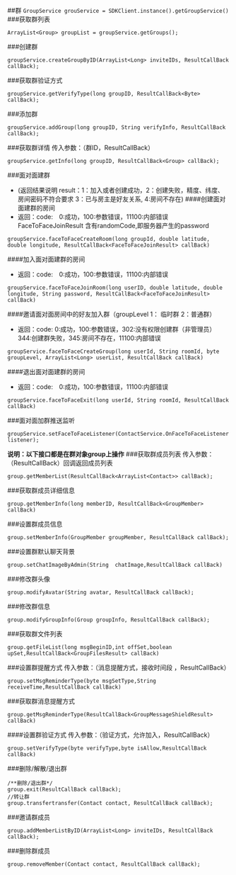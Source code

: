 ##群 
`GroupService grouService = SDKClient.instance().getGroupService()`
###获取群列表
```
ArrayList<Group> groupList = groupService.getGroups();
```
###创建群
```
groupService.createGroupByID(ArrayList<Long> inviteIDs, ResultCallBack callBack);
```
###获取群验证方式
```
groupService.getVerifyType(long groupID, ResultCallBack<Byte> callBack);
```
###添加群
```
groupService.addGroup(long groupID, String verifyInfo, ResultCallBack callBack);
```
###获取群详情
传入参数：（群ID，ResultCallBack）
```
groupService.getInfo(long groupID, ResultCallBack<Group> callBack);
```
###面对面建群
* (返回结果说明 result：1：加入或者创建成功，2：创建失败，精度、纬度、房间密码不符合要求 3：已与房主是好友关系, 4:房间不存在)
####创建面对面建群的房间
* 返回：code:　0:成功，100:参数错误，11100:内部错误 FaceToFaceJoinResult 含有randomCode,即服务器产生的password
```
groupService.faceToFaceCreateRoom(long groupId, double latitude, double longitude, ResultCallBack<FaceToFaceJoinResult> callBack)
```
####加入面对面建群的房间
* 返回：code:　0:成功，100:参数错误，11100:内部错误 
```
groupService.faceToFaceJoinRoom(long userID, double latitude, double longitude, String password, ResultCallBack<FaceToFaceJoinResult> callBack)
```
####邀请面对面房间中的好友加入群（groupLevel 1： 临时群  2：普通群）
* 返回：code: 0:成功，100:参数错误，302:没有权限创建群（非管理员） 344:创建群失败，345:房间不存在，11100:内部错误
```
groupService.faceToFaceCreateGroup(long userId, String roomId, byte groupLevel, ArrayList<Long> userList, ResultCallBack callBack)
```
####退出面对面建群的房间
* 返回：code:　0:成功，100:参数错误，11100:内部错误
```
groupService.faceToFaceExit(long userId, String roomId, ResultCallBack callBack)
```
###面对面加群推送监听
```
groupService.setFaceToFaceListener(ContactService.OnFaceToFaceListener listener);
```
**说明：以下接口都是在群对象group上操作**
###获取群成员列表
传入参数：（ResultCallBack）回调返回成员列表
```
group.getMemberList(ResultCallBack<ArrayList<Contact>> callBack);
```
###获取群成员详细信息
```
group.getMemberInfo(long memberID, ResultCallBack<GroupMember> callBack)
``` 
###设置群成员信息
```
group.setMemberInfo(GroupMember groupMember, ResultCallBack callBack);
```
###设置群默认聊天背景
```
group.setChatImageByAdmin(String  chatImage,ResultCallBack callBack)
```
###修改群头像
```
group.modifyAvatar(String avatar, ResultCallBack callBack);
```
###修改群信息
```
group.modifyGroupInfo(Group groupInfo, ResultCallBack callBack);
```
###获取群文件列表
```
group.getFileList(long msgBeginID,int offSet,boolean upSet,ResultCallBack<GroupFilesResult> callBack)
```
###设置群提醒方式
传入参数：（消息提醒方式，接收时间段 ，ResultCallBack）
```
group.setMsgReminderType(byte msgSetType,String receiveTime,ResultCallBack callBack)
```
###获取群消息提醒方式
```
group.getMsgReminderType(ResultCallBack<GroupMessageShieldResult> callBack)
```
####设置群验证方式
传入参数：（验证方式，允许加入，ResultCallBack）
```
group.setVerifyType(byte verifyType,byte isAllow,ResultCallBack callBack)
```
###删除/解散/退出群
```
/**删除/退出群*/
group.exit(ResultCallBack callBack);
//转让群
group.transfertransfer(Contact contact, ResultCallBack callBack);
```
###邀请群成员
```
group.addMemberListByID(ArrayList<Long> inviteIDs, ResultCallBack callBack);
```
###删除群成员
```
group.removeMember(Contact contact, ResultCallBack callBack);
```